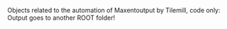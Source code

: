 Objects related to the automation of Maxentoutput by Tilemill, code only: Output goes to another ROOT folder!
